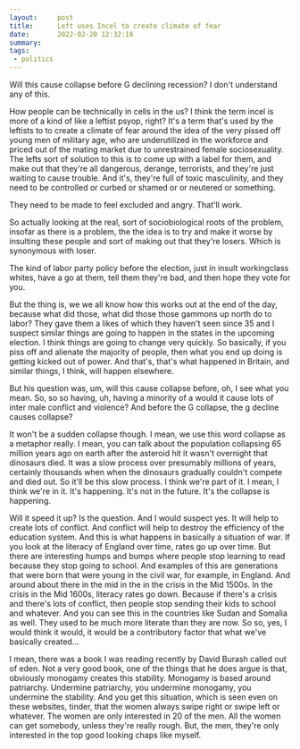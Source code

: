 ```yaml
---
layout:     post
title:      Left uses Incel to create climate of fear
date:       2022-02-20 12:32:18
summary:    
tags:
 - politics
---
```


Will this cause collapse before G declining recession? I don't understand any of this.

How people can be technically in cells in the us? I think the term incel is more of a kind of like a leftist psyop, right? It's a term that's used by the leftists to to create a climate of fear around the idea of the very pissed off young men of military age, who are underutilized in the workforce and priced out of the mating market due to unrestrained female sociosexuality. The lefts sort of solution to this is to come up with a label for them, and make out that they're all dangerous, derange, terrorists, and they're just waiting to cause trouble. And it's, they're full of toxic masculinity, and they need to be controlled or curbed or shamed or or neutered or something.

They need to be made to feel excluded and angry. That'll work.

So actually looking at the real, sort of sociobiological roots of the problem, insofar as there is a problem, the the idea is to try and make it worse by insulting these people and sort of making out that they're losers. Which is synonymous with loser.

The kind of labor party policy before the election, just in insult workingclass whites, have a go at them, tell them they're bad, and then hope they vote for you.

But the thing is, we we all know how this works out at the end of the day, because what did those, what did those those gammons up north do to labor? They gave them a likes of which they haven't seen since 35 and I suspect similar things are going to happen in the states in the upcoming election. I think things are going to change very quickly. So basically, if you piss off and alienate the majority of people, then what you end up doing is getting kicked out of power. And that's, that's what happened in Britain, and similar things, I think, will happen elsewhere. 

But his question was, um, will this cause collapse before, oh, I see what you mean. So, so so having, uh, having a minority of a would it cause lots of inter male conflict and violence? And before the G collapse, the g decline causes collapse?

It won't be a sudden collapse though. I mean, we use this word collapse as a metaphor really. I mean, you can talk about the population collapsing 65 million years ago on earth after the asteroid hit it wasn't overnight that dinosaurs died. It was a slow process over presumably millions of years, certainly thousands when when the dinosaurs gradually couldn't compete and died out. So it'll be this slow process. I think we're part of it. I mean, I think we're in it. It's happening. It's not in the future. It's the collapse is happening.

Will it speed it up? Is the question. And I would suspect yes. It will help to create lots of conflict. And conflict will help to destroy the efficiency of the education system. And this is what happens in basically a situation of war. If you look at the literacy of England over time, rates go up over time. But there are interesting humps and bumps where people stop learning to read because they stop going to school. And examples of this are generations that were born that were young in the civil war, for example, in England. And around about there in the mid in the in the crisis in the Mid 1500s. In the crisis in the Mid 1600s, literacy rates go down. Because if there's a crisis and there's lots of conflict, then people stop sending their kids to school and whatever. And you can see this in the countries like Sudan and Somalia as well. They used to be much more literate than they are now. So so, yes, I would think it would, it would be a contributory factor that what we've basically created...

I mean, there was a book I was reading recently by David Burash called out of eden. Not a very good book, one of the things that he does argue is that, obviously monogamy creates this stability. Monogamy is based around patriarchy. Undermine patriarchy, you undermine monogamy, you undermine the stability. And you get this situation, which is seen even on these websites, tinder, that the women always swipe right or swipe left or whatever. The women are only interested in 20 of the men. All the women can get somebody, unless they're really rough. But, the men, they're only interested in the top good looking chaps like myself.